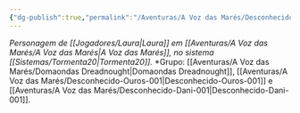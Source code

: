 ```yaml
---
{"dg-publish":true,"permalink":"/Aventuras/A Voz das Marés/Desconhecido-Laura-001/","created":"2025-10-13T17:42:11.039-03:00"}
---
```


*Personagem de [[Jogadores/Laura\|Laura]] em [[Aventuras/A Voz das Marés/A Voz das Marés\|A Voz das Marés]], no sistema [[Sistemas/Tormenta20\|Tormenta20]].*
*Grupo:  [[Aventuras/A Voz das Marés/Domaondas Dreadnought\|Domaondas Dreadnought]], [[Aventuras/A Voz das Marés/Desconhecido-Ouros-001\|Desconhecido-Ouros-001]] e [[Aventuras/A Voz das Marés/Desconhecido-Dani-001\|Desconhecido-Dani-001]].